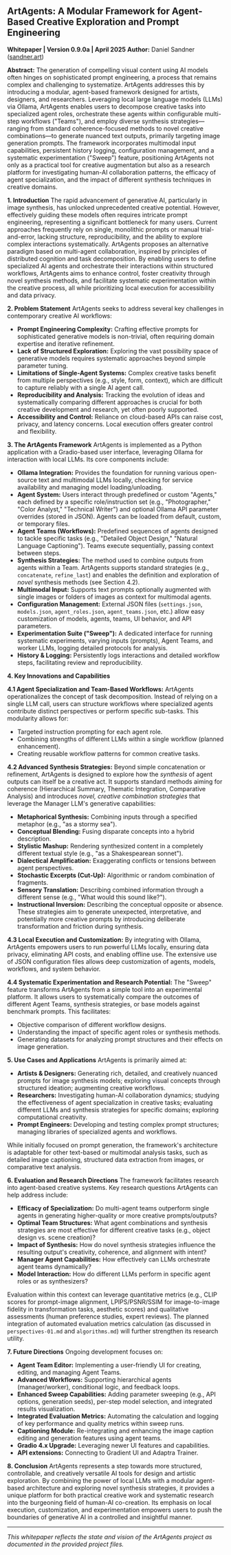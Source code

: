 ## **ArtAgents: A Modular Framework for Agent-Based Creative Exploration and Prompt Engineering**

**Whitepaper | Version 0.9.0a | April 2025**
**Author:** Daniel Sandner ([sandner.art](https://sandner.art/))

**Abstract:**
The generation of compelling visual content using AI models often hinges on sophisticated prompt engineering, a process that remains complex and challenging to systematize. ArtAgents addresses this by introducing a modular, agent-based framework designed for artists, designers, and researchers. Leveraging local large language models (LLMs) via Ollama, ArtAgents enables users to decompose creative tasks into specialized agent roles, orchestrate these agents within configurable multi-step workflows ("Teams"), and employ diverse synthesis strategies—ranging from standard coherence-focused methods to novel creative combinations—to generate nuanced text outputs, primarily targeting image generation prompts. The framework incorporates multimodal input capabilities, persistent history logging, configuration management, and a systematic experimentation ("Sweep") feature, positioning ArtAgents not only as a practical tool for creative augmentation but also as a research platform for investigating human-AI collaboration patterns, the efficacy of agent specialization, and the impact of different synthesis techniques in creative domains.

**1. Introduction**
The rapid advancement of generative AI, particularly in image synthesis, has unlocked unprecedented creative potential. However, effectively guiding these models often requires intricate prompt engineering, representing a significant bottleneck for many users. Current approaches frequently rely on single, monolithic prompts or manual trial-and-error, lacking structure, reproducibility, and the ability to explore complex interactions systematically. ArtAgents proposes an alternative paradigm based on multi-agent collaboration, inspired by principles of distributed cognition and task decomposition. By enabling users to define specialized AI agents and orchestrate their interactions within structured workflows, ArtAgents aims to enhance control, foster creativity through novel synthesis methods, and facilitate systematic experimentation within the creative process, all while prioritizing local execution for accessibility and data privacy.

**2. Problem Statement**
ArtAgents seeks to address several key challenges in contemporary creative AI workflows:

*   **Prompt Engineering Complexity:** Crafting effective prompts for sophisticated generative models is non-trivial, often requiring domain expertise and iterative refinement.
*   **Lack of Structured Exploration:** Exploring the vast possibility space of generative models requires systematic approaches beyond simple parameter tuning.
*   **Limitations of Single-Agent Systems:** Complex creative tasks benefit from multiple perspectives (e.g., style, form, context), which are difficult to capture reliably with a single AI agent call.
*   **Reproducibility and Analysis:** Tracking the evolution of ideas and systematically comparing different approaches is crucial for both creative development and research, yet often poorly supported.
*   **Accessibility and Control:** Reliance on cloud-based APIs can raise cost, privacy, and latency concerns. Local execution offers greater control and flexibility.

**3. The ArtAgents Framework**
ArtAgents is implemented as a Python application with a Gradio-based user interface, leveraging Ollama for interaction with local LLMs. Its core components include:

*   **Ollama Integration:** Provides the foundation for running various open-source text and multimodal LLMs locally, checking for service availability and managing model loading/unloading.
*   **Agent System:** Users interact through predefined or custom "Agents," each defined by a specific role/instruction set (e.g., "Photographer," "Color Analyst," "Technical Writer") and optional Ollama API parameter overrides (stored in JSON). Agents can be loaded from default, custom, or temporary files.
*   **Agent Teams (Workflows):** Predefined sequences of agents designed to tackle specific tasks (e.g., "Detailed Object Design," "Natural Language Captioning"). Teams execute sequentially, passing context between steps.
*   **Synthesis Strategies:** The method used to combine outputs from agents within a Team. ArtAgents supports standard strategies (e.g., `concatenate`, `refine_last`) and enables the definition and exploration of *novel* synthesis methods (see Section 4.2).
*   **Multimodal Input:** Supports text prompts optionally augmented with single images or folders of images as context for multimodal agents.
*   **Configuration Management:** External JSON files (`settings.json`, `models.json`, `agent_roles.json`, `agent_teams.json`, etc.) allow easy customization of models, agents, teams, UI behavior, and API parameters.
*   **Experimentation Suite ("Sweep"):** A dedicated interface for running systematic experiments, varying inputs (prompts), Agent Teams, and worker LLMs, logging detailed protocols for analysis.
*   **History & Logging:** Persistently logs interactions and detailed workflow steps, facilitating review and reproducibility.

**4. Key Innovations and Capabilities**

**4.1 Agent Specialization and Team-Based Workflows:**
ArtAgents operationalizes the concept of task decomposition. Instead of relying on a single LLM call, users can structure workflows where specialized agents contribute distinct perspectives or perform specific sub-tasks. This modularity allows for:
*   Targeted instruction prompting for each agent role.
*   Combining strengths of different LLMs within a single workflow (planned enhancement).
*   Creating reusable workflow patterns for common creative tasks.

**4.2 Advanced Synthesis Strategies:**
Beyond simple concatenation or refinement, ArtAgents is designed to explore how the *synthesis* of agent outputs can itself be a creative act. It supports standard methods aiming for coherence (Hierarchical Summary, Thematic Integration, Comparative Analysis) and introduces *novel, creative combination strategies* that leverage the Manager LLM's generative capabilities:
*   **Metaphorical Synthesis:** Combining inputs through a specified metaphor (e.g., "as a stormy sea").
*   **Conceptual Blending:** Fusing disparate concepts into a hybrid description.
*   **Stylistic Mashup:** Rendering synthesized content in a completely different textual style (e.g., "as a Shakespearean sonnet").
*   **Dialectical Amplification:** Exaggerating conflicts or tensions between agent perspectives.
*   **Stochastic Excerpts (Cut-Up):** Algorithmic or random combination of fragments.
*   **Sensory Translation:** Describing combined information through a different sense (e.g., "What would this sound like?").
*   **Instructional Inversion:** Describing the conceptual opposite or absence.
These strategies aim to generate unexpected, interpretative, and potentially more creative prompts by introducing deliberate transformation and friction during synthesis.

**4.3 Local Execution and Customization:**
By integrating with Ollama, ArtAgents empowers users to run powerful LLMs locally, ensuring data privacy, eliminating API costs, and enabling offline use. The extensive use of JSON configuration files allows deep customization of agents, models, workflows, and system behavior.

**4.4 Systematic Experimentation and Research Potential:**
The "Sweep" feature transforms ArtAgents from a simple tool into an experimental platform. It allows users to systematically compare the outcomes of different Agent Teams, synthesis strategies, or base models against benchmark prompts. This facilitates:
*   Objective comparison of different workflow designs.
*   Understanding the impact of specific agent roles or synthesis methods.
*   Generating datasets for analyzing prompt structures and their effects on image generation.

**5. Use Cases and Applications**
ArtAgents is primarily aimed at:

*   **Artists & Designers:** Generating rich, detailed, and creatively nuanced prompts for image synthesis models; exploring visual concepts through structured ideation; augmenting creative workflows.
*   **Researchers:** Investigating human-AI collaboration dynamics; studying the effectiveness of agent specialization in creative tasks; evaluating different LLMs and synthesis strategies for specific domains; exploring computational creativity.
*   **Prompt Engineers:** Developing and testing complex prompt structures; managing libraries of specialized agents and workflows.

While initially focused on prompt generation, the framework's architecture is adaptable for other text-based or multimodal analysis tasks, such as detailed image captioning, structured data extraction from images, or comparative text analysis.

**6. Evaluation and Research Directions**
The framework facilitates research into agent-based creative systems. Key research questions ArtAgents can help address include:

*   **Efficacy of Specialization:** Do multi-agent teams outperform single agents in generating higher-quality or more creative prompts/outputs?
*   **Optimal Team Structures:** What agent combinations and synthesis strategies are most effective for different creative tasks (e.g., object design vs. scene creation)?
*   **Impact of Synthesis:** How do novel synthesis strategies influence the resulting output's creativity, coherence, and alignment with intent?
*   **Manager Agent Capabilities:** How effectively can LLMs orchestrate agent teams dynamically?
*   **Model Interaction:** How do different LLMs perform in specific agent roles or as synthesizers?

Evaluation within this context can leverage quantitative metrics (e.g., CLIP scores for prompt-image alignment, LPIPS/PSNR/SSIM for image-to-image fidelity in transformation tasks, aesthetic scores) and qualitative assessments (human preference studies, expert reviews). The planned integration of automated evaluation metrics calculation (as discussed in `perspectives-01.md` and `algorithms.md`) will further strengthen its research utility.

**7. Future Directions**
Ongoing development focuses on:

*   **Agent Team Editor:** Implementing a user-friendly UI for creating, editing, and managing Agent Teams.
*   **Advanced Workflows:** Supporting hierarchical agents (manager/worker), conditional logic, and feedback loops.
*   **Enhanced Sweep Capabilities:** Adding parameter sweeping (e.g., API options, generation seeds), per-step model selection, and integrated results visualization.
*   **Integrated Evaluation Metrics:** Automating the calculation and logging of key performance and quality metrics within sweep runs.
*   **Captioning Module:** Re-integrating and enhancing the image caption editing and generation features using agent teams.
*   **Gradio 4.x Upgrade:** Leveraging newer UI features and capabilities.
*   **API extensions:** Connecting to Gradient UI and Adaptra Trainer.

**8. Conclusion**
ArtAgents represents a step towards more structured, controllable, and creatively versatile AI tools for design and artistic exploration. By combining the power of local LLMs with a modular agent-based architecture and exploring novel synthesis strategies, it provides a unique platform for both practical creative work and systematic research into the burgeoning field of human-AI co-creation. Its emphasis on local execution, customization, and experimentation empowers users to push the boundaries of generative AI in a controlled and insightful manner.

---
*This whitepaper reflects the state and vision of the ArtAgents project as documented in the provided project files.*